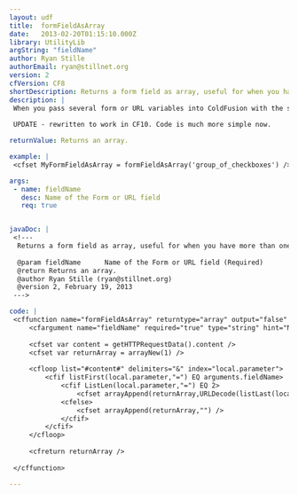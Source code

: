 ```yaml
---
layout: udf
title:  formFieldAsArray
date:   2013-02-20T01:15:10.000Z
library: UtilityLib
argString: "fieldName"
author: Ryan Stille
authorEmail: ryan@stillnet.org
version: 2
cfVersion: CF8
shortDescription: Returns a form field as array, useful for when you have more than one form field with the same name.
description: |
 When you pass several form or URL variables into ColdFusion with the same name, they end up as a comma separated list. This is commonly done with checkboxes – a user can check as many items as they want, then they will end up in your code all in a single variable. This works fine, until your data contains a comma. This function will return the data as an array to get around that problem. Tested on ColdFusion 8 and 9, probably runs on CF 7 also, maybe even 6.
 
 UPDATE - rewritten to work in CF10. Code is much more simple now.

returnValue: Returns an array.

example: |
 <cfset MyFormFieldAsArray = formFieldAsArray('group_of_checkboxes') />

args:
 - name: fieldName
   desc: Name of the Form or URL field
   req: true


javaDoc: |
 <!---
  Returns a form field as array, useful for when you have more than one form field with the same name.
  
  @param fieldName      Name of the Form or URL field (Required)
  @return Returns an array. 
  @author Ryan Stille (ryan@stillnet.org) 
  @version 2, February 19, 2013 
 --->

code: |
 <cffunction name="formFieldAsArray" returntype="array" output="false" hint="Returns a Form/URL variable as an array.">
     <cfargument name="fieldName" required="true" type="string" hint="Name of the Form or URL field" />
     
     <cfset var content = getHTTPRequestData().content />
     <cfset var returnArray = arrayNew(1) />
     
     <cfloop list="#content#" delimiters="&" index="local.parameter">
         <cfif listFirst(local.parameter,"=") EQ arguments.fieldName>
             <cfif ListLen(local.parameter,"=") EQ 2>
                 <cfset arrayAppend(returnArray,URLDecode(listLast(local.parameter,"="))) />
             <cfelse>
                 <cfset arrayAppend(returnArray,"") />
             </cfif>
         </cfif>
     </cfloop>
     
     <cfreturn returnArray />
 
 </cffunction>

---
```


